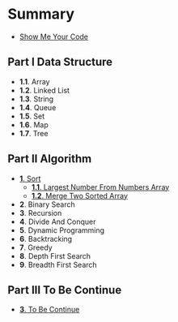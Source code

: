 # Summary

* [Show Me Your Code](README.md)

## Part I Data Structure

 * __1.1__. Array
 * __1.2__. Linked List
 * __1.3__. String
 * __1.4__. Queue
 * __1.5__. Set
 * __1.6__. Map
 * __1.7__. Tree

## Part II Algorithm
* [__1__. Sort](2_1_sort.md)
    * [__1.1__. Largest Number From Numbers Array](sort/largest_number_from_numbers_array.md)
    * [__1.2__. Merge Two Sorted Array](sort/merge_two_sorted_array.md)
* __2__. Binary Search
* __3__. Recursion
* __4__. Divide And Conquer
* __5__. Dynamic Programming
* __6__. Backtracking
* __7__. Greedy
* __8__. Depth First Search
* __9__. Breadth First Search

## Part III To Be Continue
* [__3__. To Be Continue](3__to_be_continue.md)

